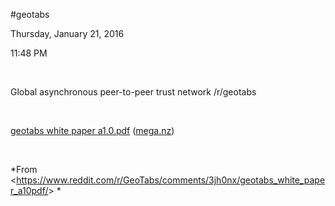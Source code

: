 \#geotabs

Thursday, January 21, 2016

11:48 PM

 

Global asynchronous peer-to-peer trust network /r/geotabs

 

[geotabs white paper a1.0.pdf](https://mega.nz/#%21bhNRFZjI%21zeVuarJeLXrpJqNLXNtQC8QfZ7-1iQJI25fVEkLVfwg) ([mega.nz](https://www.reddit.com/domain/mega.nz/))

 

*From &lt;<https://www.reddit.com/r/GeoTabs/comments/3jh0nx/geotabs_white_paper_a10pdf/>&gt; *

 

